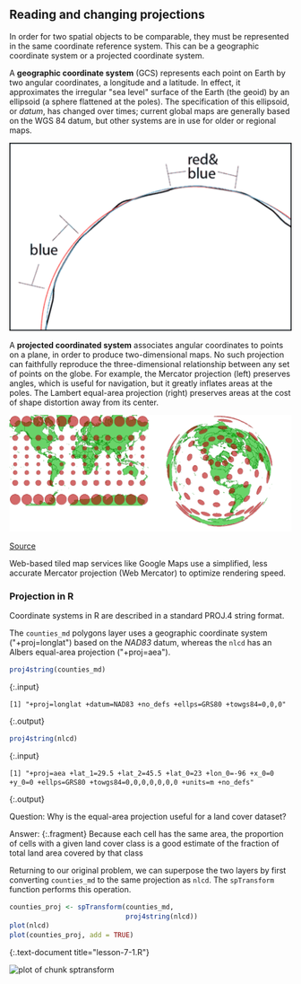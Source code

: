 ---
---

## Reading and changing projections 

In order for two spatial objects to be comparable, they must be represented in the same coordinate reference system. This can be a geographic coordinate system or a projected coordinate system.

<!--split-->

A **geographic coordinate system** (GCS) represents each point on Earth by two angular coordinates, a longitude and a latitude. In effect, it approximates the irregular "sea level" surface of the Earth (the geoid) by an ellipsoid (a sphere flattened at the poles). The specification of this ellipsoid, or *datum*, has changed over times; current global maps are generally based on the WGS 84 datum, but other systems are in use for older or regional maps. 

![Geoid approximation](images/spheroid.png)

<!--split-->

A **projected coordinated system** associates angular coordinates to points on a plane, in order to produce two-dimensional maps. No such projection can faithfully reproduce the three-dimensional relationship between any set of points on the globe. For example, 
the Mercator projection (left) preserves angles, which is useful for navigation, but it greatly inflates areas at the poles. The Lambert equal-area projection (right) preserves areas at the cost of shape distortion away from its center.

![Projections](images/proj.png)

[Source](http://www.perrygeo.com/tissot-indicatrix-examining-the-distortion-of-map-projections.html)

Web-based tiled map services like Google Maps use a simplified, less accurate Mercator projection (Web Mercator) to optimize rendering speed.

<!--split-->

### Projection in R

Coordinate systems in R are described in a standard PROJ.4 string format.

The `counties_md` polygons layer uses a geographic coordinate system ("+proj=longlat") based on the *NAD83* datum, whereas the `nlcd` has an Albers equal-area projection ("+proj=aea").


~~~r
proj4string(counties_md)
~~~
{:.input}
~~~
[1] "+proj=longlat +datum=NAD83 +no_defs +ellps=GRS80 +towgs84=0,0,0"
~~~
{:.output}

~~~r
proj4string(nlcd)
~~~
{:.input}
~~~
[1] "+proj=aea +lat_1=29.5 +lat_2=45.5 +lat_0=23 +lon_0=-96 +x_0=0 +y_0=0 +ellps=GRS80 +towgs84=0,0,0,0,0,0,0 +units=m +no_defs"
~~~
{:.output}

Question: Why is the equal-area projection useful for a land cover dataset?

Answer: {:.fragment} Because each cell has the same area, the proportion of cells with a given land cover class is a good estimate of the fraction of total land area covered by that class

<!--split-->

Returning to our original problem, we can superpose the two layers by first converting `counties_md` to the same projection as `nlcd`. The `spTransform` function performs this
operation.


~~~r
counties_proj <- spTransform(counties_md, 
                             proj4string(nlcd))
plot(nlcd)
plot(counties_proj, add = TRUE)
~~~
{:.text-document title="lesson-7-1.R"}

![plot of chunk sptransform](/maps-in-R-lesson/images/sptransform-1.png)
